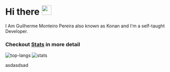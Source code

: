 # Hi there <img src="https://raw.githubusercontent.com/MartinHeinz/MartinHeinz/master/wave.gif" width="30px">

I Am Guilherme Monteiro Pereira also known as Konan and I'm a self-taught Developer.

### Checkout [Stats](https://profile-summary-for-github.com/user/GMkonan) in more detail

![top-langs](https://github-readme-stats.vercel.app/api/top-langs/?username=GMkonan&exclude_repo=Senac-Projeto&theme=cobalt)
![stats](https://github-readme-stats.vercel.app/api?username=GMkonan&count_private=true&show_icons=true&theme=cobalt)

asdasdsad

<!--
**GMkonan/GMkonan** is a ✨ _special_ ✨ repository because its `README.md` (this file) appears on your GitHub profile.

Here are some ideas to get you started:

- 🔭 I’m currently working on ...
- 🌱 I’m currently learning ...
- 👯 I’m looking to collaborate on ...
- 🤔 I’m looking for help with ...
- 💬 Ask me about ...
- 📫 How to reach me: ...
- 😄 Pronouns: ...
- ⚡ Fun fact: ...

Forma de organizar pins caso queira botar algum dps
<a href="https://github.com/anuraghazra/github-readme-stats">
  <img align="center" src="https://github-readme-stats.vercel.app/api/pin/?username=anuraghazra&repo=github-readme-stats" />
</a>
<a href="https://github.com/anuraghazra/convoychat">
  <img align="center" src="https://github-readme-stats.vercel.app/api/pin/?username=anuraghazra&repo=convoychat" />
</a>
-->

